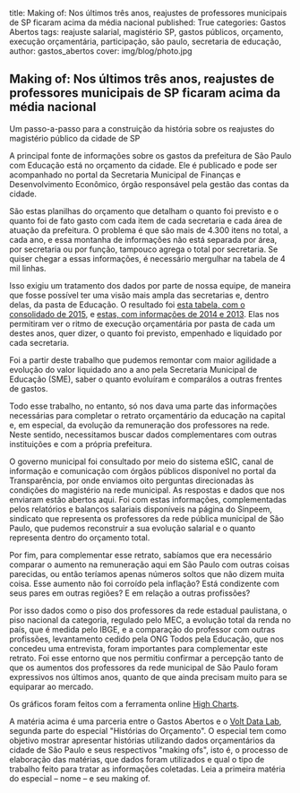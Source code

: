 title: Making of: Nos últimos três anos, reajustes de professores municipais de SP ficaram acima da média nacional
published: True
categories: Gastos Abertos
tags: reajuste salarial, magistério SP, gastos públicos, orçamento, execução orçamentária, participação, são paulo, secretaria de educação, 
author: gastos_abertos
cover: img/blog/photo.jpg

## Making of: Nos últimos três anos, reajustes de professores municipais de SP ficaram acima da média nacional
Um passo-a-passo para a construição da história sobre os reajustes do magistério público da cidade de SP

A principal fonte de informações sobre os gastos da prefeitura de São Paulo com Educação está no orçamento da cidade. Ele é publicado e pode ser acompanhado no portal da Secretaria Municipal de Finanças e Desenvolvimento Econômico, órgão responsável pela gestão das contas da cidade.

São estas planilhas do orçamento que detalham o quanto foi previsto e o quanto foi de fato gasto com cada item de cada secretaria e cada área de atuação da prefeitura. O problema é que são mais de 4.300 itens no total, a cada ano, e essa montanha de informações não está separada por área, por secretaria ou por função, tampouco agrega o total por secretaria. Se quiser chegar a essas informações, é necessário mergulhar na tabela de 4 mil linhas.

Isso exigiu um tratamento dos dados por parte de nossa equipe, de maneira que fosse possível ter uma visão mais ampla das secretarias e, dentro delas, da pasta de Educação. O resultado foi <a href="https://docs.google.com/spreadsheets/d/1-Dl6bu70ixom2ifSdm4YvK-ghl4GVB50HS6akwRZgs8/edit#gid=0" target="_blank">esta tabela, com o consolidado de 2015</a>, e <a href="https://docs.google.com/spreadsheets/d/14uZJ5gKsJECZmW2_f6wO8I1uX70TgthrtV_5lIATf_U/edit#gid=372267557" target="_blank">estas, com informações de 2014 e 2013</a>. Elas nos permitiram ver o ritmo de execução orçamentária por pasta de cada um destes anos, quer dizer, o quanto foi previsto, empenhado e liquidado por cada secretaria. 

Foi a partir deste trabalho que pudemos remontar com maior agilidade a evolução do valor liquidado ano a ano pela Secretaria Municipal de Educação (SME), saber o quanto evoluíram e compará­los a outras frentes de gastos.

Todo esse trabalho, no entanto, só nos dava uma parte das informações necessárias para completar o retrato orçamentário da educação na capital e, em especial, da evolução da remuneração dos professores na rede. Neste sentido, necessitamos buscar dados complementares com outras instituições e com a própria prefeitura.

O governo municipal foi consultado por meio do sistema e­SIC, canal de informação e comunicação com órgãos públicos disponível no portal da Transparência, por onde enviamos oito perguntas direcionadas às condições do magistério na rede municipal. As respostas e dados que nos enviaram estão abertos aqui. Foi com estas informações, complementadas pelos relatórios e balanços salariais disponíveis na página do Sinpeem, sindicato que representa os professores da rede pública municipal de São Paulo, que pudemos reconstruir a sua evolução salarial e o quanto representa dentro do orçamento total.

Por fim, para complementar esse retrato, sabíamos que era necessário comparar o aumento na remuneração aqui em São Paulo com outras coisas parecidas, ou então teríamos apenas números soltos que não dizem muita coisa. Esse aumento não foi corroído pela inflação? Está condizente com seus pares em outras regiões? E em relação a outras profissões?

Por isso dados como o piso dos professores da rede estadual paulistana, o piso nacional da categoria, regulado pelo MEC, a evolução total da renda no país, que é medida pelo IBGE, e a comparação do professor com outras profissões, levantamento cedido pela ONG Todos pela Educação, que nos concedeu uma entrevista, foram importantes para complementar este retrato. Foi esse entorno que nos permitiu confirmar a percepção tanto de que os aumentos dos professores da rede municipal de São Paulo foram expressivos nos últimos anos, quanto de que ainda precisam muito para se equiparar ao mercado.

Os gráficos foram feitos com a ferramenta online <a href="https://cloud.highcharts.com/" target="_blank">High Charts</a>.

A matéria acima é uma parceria entre o Gastos Abertos e o <a href="http://www.voltdata.info/" target="_blank">Volt Data Lab</a>, segunda parte do especial "Histórias do Orçamento". O especial tem como objetivo mostrar apresentar histórias utilizando dados orçamentários da cidade de São Paulo e seus respectivos "making ofs", isto é, o processo de elaboração das matérias, que dados foram utilizados e qual o tipo de trabalho feito para tratar as informações coletadas. Leia a primeira matéria do especial – nome – e seu making of.


